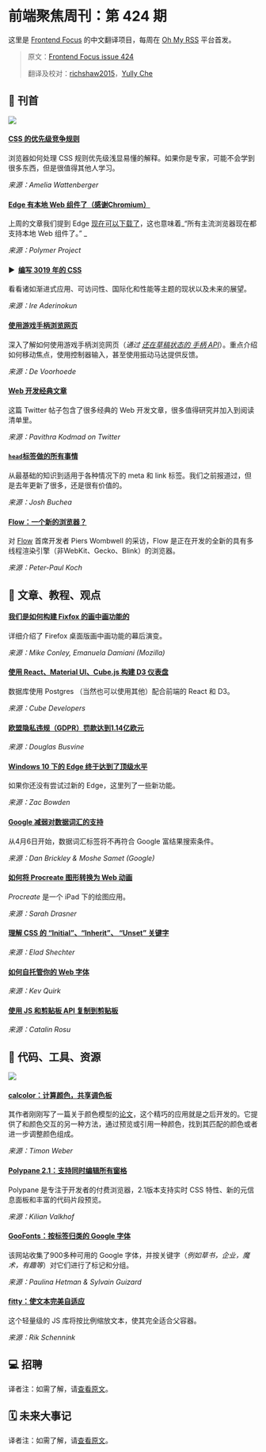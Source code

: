 # 前端聚焦周刊：第 424 期

这里是 [Frontend Focus](https://frontendfoc.us/latest) 的中文翻译项目，每周在 [Oh My RSS](https://ohmyrss.com/?fef) 平台首发。

> 原文：[Frontend Focus issue 424](https://frontendfoc.us/issues/424)
> 
> 翻译及校对：[richshaw2015](https://github.com/richshaw2015)，[Yully Che](https://github.com/chechebecomestrong)

## 🚀 刊首

[![](https://res.cloudinary.com/cpress/image/upload/w_1280,e_sharpen:60/v1579708549/inzqwjvzixxccjpflsax.jpg)](https://frontendfoc.us/link/82714/rss)

#### [CSS 的优先级竞争规则](https://frontendfoc.us/link/82714/rss "wattenberger.com")

浏览器如何处理 CSS 规则优先级浅显易懂的解释。如果你是专家，可能不会学到很多东西，但是很值得其他人学习。

*来源：Amelia Wattenberger*

#### [Edge 有本地 Web 组件了（感谢Chromium）](https://frontendfoc.us/link/82659/rss "www.polymer-project.org")

上周的文章我们提到 Edge [现在可以下载了](https://frontendfoc.us/link/82661/rss)，这也意味着_“所有主流浏览器现在都支持本地 Web 组件了。” _

*来源：Polymer Project*

#### ▶  [编写 3019 年的 CSS](https://frontendfoc.us/link/82669/rss "www.youtube.com")

看看诸如渐进式应用、可访问性、国际化和性能等主题的现状以及未来的展望。

*来源：Ire Aderinokun*

#### [使用游戏手柄浏览网页](https://frontendfoc.us/link/82663/rss "www.voorhoede.nl")

深入了解如何使用游戏手柄浏览网页（_通过 [还在草稿状态的 手柄 API](https://frontendfoc.us/link/82664/rss)_）。重点介绍如何移动焦点，使用控制器输入，甚至使用振动马达提供反馈。

*来源：De Voorhoede*

#### [Web 开发经典文章](https://frontendfoc.us/link/82665/rss "twitter.com")

这篇 Twitter 帖子包含了很多经典的 Web 开发文章，很多值得研究并加入到阅读清单里。

*来源：Pavithra Kodmad on Twitter*

#### [`head`标签做的所有事情](https://frontendfoc.us/link/82715/rss "github.com")

从最基础的知识到适用于各种情况下的 meta 和 link 标签。我们之前报道过，但是去年更新了很多，还是很有价值的。

*来源：Josh Buchea*

#### [Flow：一个新的浏览器？](https://frontendfoc.us/link/82657/rss "www.quirksmode.org")

对 [Flow](https://frontendfoc.us/link/82658/rss) 首席开发者 Piers Wombwell 的采访，Flow 是正在开发的全新的具有多线程渲染引擎（非WebKit、Gecko、Blink）的浏览器。

*来源：Peter-Paul Koch*

## 📙 文章、教程、观点

#### [我们是如何构建 Fixfox 的画中画功能的](https://frontendfoc.us/link/82668/rss "hacks.mozilla.org")

详细介绍了 Firefox 桌面版画中画功能的幕后演变。

*来源：Mike Conley, Emanuela Damiani (Mozilla)*

#### [使用 React、Material UI、Cube.js 构建 D3 仪表盘](https://frontendfoc.us/link/82687/rss "d3-dashboard.cube.dev")

数据库使用 Postgres （当然也可以使用其他）配合前端的 React 和 D3。

*来源：Cube Developers*

#### [欧盟隐私违规（GDPR）罚款达到1.14亿欧元](https://frontendfoc.us/link/82671/rss "www.reuters.com")

*来源：Douglas Busvine*

#### [Windows 10 下的 Edge 终于达到了顶级水平](https://frontendfoc.us/link/82672/rss "www.windowscentral.com")

如果你还没有尝试过新的 Edge，这里列了一些新功能。

*来源：Zac Bowden*

#### [Google 减弱对数据词汇的支持](https://frontendfoc.us/link/82673/rss "webmasters.googleblog.com")

从4月6日开始，数据词汇标签将不再符合 Google 富结果搜索条件。

*来源：Dan Brickley & Moshe Samet (Google)*

#### [如何将 Procreate 图形转换为 Web 动画](https://frontendfoc.us/link/82674/rss "css-tricks.com")

_Procreate_ 是一个 iPad 下的绘图应用。

*来源：Sarah Drasner*

#### [理解 CSS 的 “Initial”、“Inherit”、 “Unset” 关键字](https://frontendfoc.us/link/82675/rss "medium.com")

*来源：Elad Shechter*

#### [如何自托管你的 Web 字体](https://frontendfoc.us/link/82676/rss "kevq.uk")

*来源：Kev Quirk*

#### [使用 JS 和剪贴板 API 复制到剪贴板](https://frontendfoc.us/link/82677/rss "catalin.red")

*来源：Catalin Rosu*

## 🔧 代码、工具、资源

[![](https://res.cloudinary.com/cpress/image/upload/w_1280,e_sharpen:60/v1579689865/nfjyd7yvgnhcuxpnynpj.jpg)](https://frontendfoc.us/link/82678/rss)

#### [calcolor：计算颜色，共享调色板](https://frontendfoc.us/link/82678/rss "calcolor.co")

其作者刚刚写了一篇关于颜色模型的[论文](https://frontendfoc.us/link/82679/rss)，这个精巧的应用就是之后开发的。它提供了和颜色交互的另一种方法，通过预览或引用一种颜色，找到其匹配的颜色或者进一步调整颜色组成。

*来源：Timon Weber*

#### [Polypane 2.1：支持同时编辑所有窗格](https://frontendfoc.us/link/82680/rss "polypane.app")

Polypane 是专注于开发者的付费浏览器，2.1版本支持实时 CSS 特性、新的元信息面板和丰富的代码片段预览。

*来源：Kilian Valkhof*

#### [GooFonts：按标签归类的 Google 字体](https://frontendfoc.us/link/82681/rss "goofonts.com")

该网站收集了900多种可用的 Google 字体，并按关键字（_例如草书，企业，魔术，有趣等_）对它们进行了标记和分组。

*来源：Paulina Hetman & Sylvain Guizard*

#### [fitty：使文本完美自适应](https://frontendfoc.us/link/82682/rss "github.com")

这个轻量级的 JS 库将按比例缩放文本，使其完全适合父容器。

*来源：Rik Schennink*

## 💻 招聘

译者注：如需了解，请[查看原文](https://frontendfoc.us/issues/424)。

## 🗓 未来大事记

译者注：如需了解，请[查看原文](https://frontendfoc.us/issues/424)。

